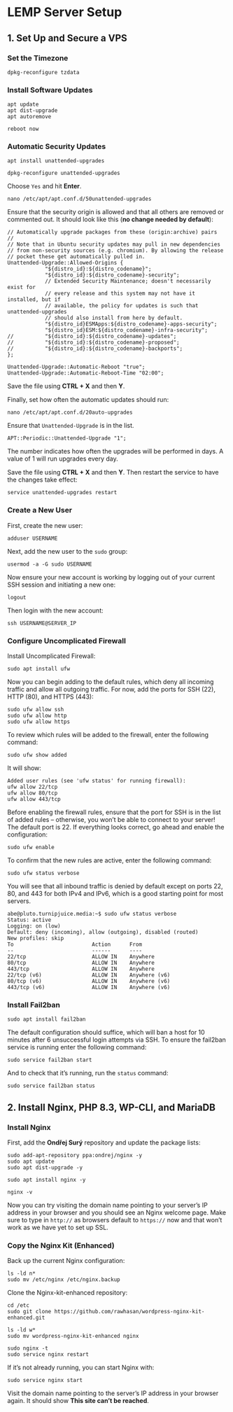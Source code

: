 # LEMP Server Setup

## 1. Set Up and Secure a VPS

### Set the Timezone
```
dpkg-reconfigure tzdata
```

### Install Software Updates
```
apt update
apt dist-upgrade
apt autoremove
```

```
reboot now
```

### Automatic Security Updates

```
apt install unattended-upgrades
```
```
dpkg-reconfigure unattended-upgrades
```

Choose `Yes` and hit **Enter**.

```
nano /etc/apt/apt.conf.d/50unattended-upgrades
```

Ensure that the security origin is allowed and that all others are removed or commented out. It should look like this (**no change needed by default**):

```
// Automatically upgrade packages from these (origin:archive) pairs
//
// Note that in Ubuntu security updates may pull in new dependencies
// from non-security sources (e.g. chromium). By allowing the release
// pocket these get automatically pulled in.
Unattended-Upgrade::Allowed-Origins {
            "${distro_id}:${distro_codename}";
            "${distro_id}:${distro_codename}-security";
            // Extended Security Maintenance; doesn't necessarily exist for
            // every release and this system may not have it installed, but if
            // available, the policy for updates is such that unattended-upgrades
            // should also install from here by default.
            "${distro_id}ESMApps:${distro_codename}-apps-security";
            "${distro_id}ESM:${distro_codename}-infra-security";
//          "${distro_id}:${distro_codename}-updates";
//          "${distro_id}:${distro_codename}-proposed";
//          "${distro_id}:${distro_codename}-backports";
};
```

```
Unattended-Upgrade::Automatic-Reboot "true";
Unattended-Upgrade::Automatic-Reboot-Time "02:00";
```

Save the file using **CTRL + X** and then **Y**.

Finally, set how often the automatic updates should run:

```
nano /etc/apt/apt.conf.d/20auto-upgrades
```

Ensure that `Unattended-Upgrade` is in the list.

```
APT::Periodic::Unattended-Upgrade "1";
```

The number indicates how often the upgrades will be performed in days. A value of 1 will run upgrades every day.

Save the file using **CTRL + X** and then **Y**.  Then restart the service to have the changes take effect:

```
service unattended-upgrades restart
```


### Create a New User

First, create the new user:

```
adduser USERNAME
```

Next, add the new user to the `sudo` group:

```
usermod -a -G sudo USERNAME
```

Now ensure your new account is working by logging out of your current SSH session and initiating a new one:

```
logout
```

Then login with the new account:

```
ssh USERNAME@SERVER_IP
```

### Configure Uncomplicated Firewall

Install Uncomplicated Firewall:

```
sudo apt install ufw
```

Now you can begin adding to the default rules, which deny all incoming traffic and allow all outgoing traffic. For now, add the ports for SSH (22), HTTP (80), and HTTPS (443):

```
sudo ufw allow ssh
sudo ufw allow http
sudo ufw allow https
```

To review which rules will be added to the firewall, enter the following command:

```
sudo ufw show added
```

It will show:

```
Added user rules (see 'ufw status' for running firewall):
ufw allow 22/tcp
ufw allow 80/tcp
ufw allow 443/tcp
```

Before enabling the firewall rules, ensure that the port for SSH is in the list of added rules – otherwise, you won’t be able to connect to your server! The default port is 22. If everything looks correct, go ahead and enable the configuration:

```
sudo ufw enable
```

To confirm that the new rules are active, enter the following command:

```
sudo ufw status verbose
```

You will see that all inbound traffic is denied by default except on ports 22, 80, and 443 for both IPv4 and IPv6, which is a good starting point for most servers.

```
abe@pluto.turnipjuice.media:~$ sudo ufw status verbose
Status: active
Logging: on (low)
Default: deny (incoming), allow (outgoing), disabled (routed)
New profiles: skip
To                         Action      From
--                         ------      ----
22/tcp                     ALLOW IN    Anywhere                  
80/tcp                     ALLOW IN    Anywhere                  
443/tcp                    ALLOW IN    Anywhere                  
22/tcp (v6)                ALLOW IN    Anywhere (v6)             
80/tcp (v6)                ALLOW IN    Anywhere (v6)             
443/tcp (v6)               ALLOW IN    Anywhere (v6)             
```


### Install Fail2ban

```
sudo apt install fail2ban
```

The default configuration should suffice, which will ban a host for 10 minutes after 6 unsuccessful login attempts via SSH. To ensure the fail2ban service is running enter the following command:

```
sudo service fail2ban start
```

And to check that it’s running, run the `status` command:

```
sudo service fail2ban status
```






## 2. Install Nginx, PHP 8.3, WP-CLI, and MariaDB

### Install Nginx

First, add the **Ondřej Surý** repository and update the package lists:

```
sudo add-apt-repository ppa:ondrej/nginx -y
sudo apt update
sudo apt dist-upgrade -y
```

```
sudo apt install nginx -y
```

```
nginx -v
```
Now you can try visiting the domain name pointing to your server’s IP address in your browser and you should see an Nginx welcome page. Make sure to type in `http://` as browsers default to `https://` now and that won’t work as we have yet to set up SSL.


### Copy the Nginx Kit (Enhanced)

Back up the current Nginx configuration:

```
ls -ld n*
sudo mv /etc/nginx /etc/nginx.backup
```

Clone the Nginx-kit-enhanced repository:

```
cd /etc
sudo git clone https://github.com/rawhasan/wordpress-nginx-kit-enhanced.git
```

```
ls -ld w*
sudo mv wordpress-nginx-kit-enhanced nginx
```

```
sudo nginx -t
sudo service nginx restart
```

If it’s not already running, you can start Nginx with:

```
sudo service nginx start
```

Visit the domain name pointing to the server’s IP address in your browser again. It should show **This site can’t be reached**.

```

```


```

```


```

```


```

```


```

```



```

```


```

```



```

```


```

```



```

```




```

```


```

```


```

```


```

```


```

```


```

```



```

```


```

```



```

```


```

```



```

```




```

```


```

```


```

```


```

```


```

```


```

```



```

```


```

```



```

```


```

```



```

```





```

```


```

```


```

```


```

```


```

```


```

```



```

```


```

```



```

```


```

```



```

```






```

```


```

```


```

```


```

```


```

```


```

```



```

```


```

```



```

```


```

```



```

```





```

```


```

```


```

```


```

```


```

```


```

```



```

```


```

```



```

```


```

```



```

```























